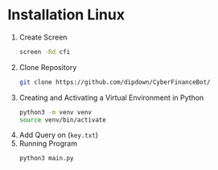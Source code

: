 # Installation Linux
1. Create Screen
   ```sh
   screen -Rd cfi
   ```
2. Clone Repository
   ```sh
   git clone https://github.com/dipdown/CyberFinanceBot/
   ```
3. Creating and Activating a Virtual Environment in Python
   ```sh
   python3 -m venv venv
   source venv/bin/activate
   ```
4. Add Query on (`key.txt`)
5. Running Program
   ```sh
   python3 main.py
   ```
